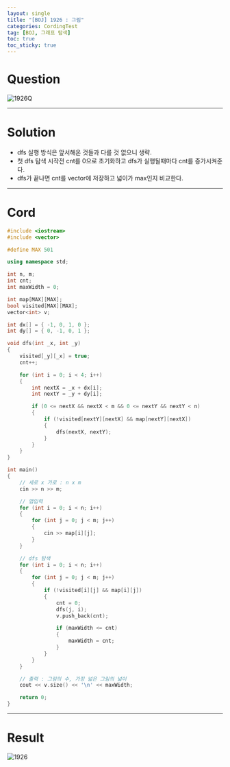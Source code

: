 ```yaml
---
layout: single
title: "[BOJ] 1926 : 그림"
categories: CordingTest
tag: [BOJ, 그래프 탐색]
toc: true
toc_sticky: true
---
```


# Question
![1926Q](https://user-images.githubusercontent.com/97664446/180517899-fd395051-4615-41b5-a0b1-18dbe1f5f75f.PNG)

***

# Solution
- dfs 실행 방식은 앞서해온 것들과 다를 것 없으니 생략.
- 첫 dfs 탐색 시작전 cnt를 0으로 초기화하고 dfs가 실행될때마다 cnt를 증가시켜준다.
- dfs가 끝나면 cnt를 vector에 저장하고 넓이가 max인지 비교한다.

***

# Cord
```c++
#include <iostream>
#include <vector>

#define MAX 501

using namespace std;

int n, m;
int cnt;
int maxWidth = 0;

int map[MAX][MAX];
bool visited[MAX][MAX];
vector<int> v;

int dx[] = { -1, 0, 1, 0 };
int dy[] = { 0, -1, 0, 1 };

void dfs(int _x, int _y)
{
	visited[_y][_x] = true;
	cnt++;

	for (int i = 0; i < 4; i++)
	{
		int nextX = _x + dx[i];
		int nextY = _y + dy[i];

		if (0 <= nextX && nextX < m && 0 <= nextY && nextY < n)
		{
			if (!visited[nextY][nextX] && map[nextY][nextX])
			{
				dfs(nextX, nextY);
			}
		}
	}
}

int main()
{
	// 세로 x 가로 : n x m
	cin >> n >> m;

	// 맵입력
	for (int i = 0; i < n; i++)
	{
		for (int j = 0; j < m; j++)
		{
			cin >> map[i][j];
		}
	}

	// dfs 탐색
	for (int i = 0; i < n; i++)
	{
		for (int j = 0; j < m; j++)
		{
			if (!visited[i][j] && map[i][j])
			{
				cnt = 0;
				dfs(j, i);
				v.push_back(cnt);

				if (maxWidth <= cnt)
				{
					maxWidth = cnt;
				}
			}
		}
	}

	// 출력 : 그림의 수, 가장 넓은 그림의 넓이
	cout << v.size() << '\n' << maxWidth;

	return 0;
}

```

***

# Result
![1926](https://user-images.githubusercontent.com/97664446/180517902-66b700fc-9342-4011-a669-3762f18e05a0.PNG)
